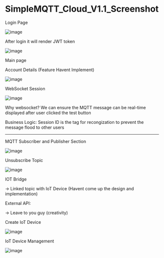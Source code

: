 # SimpleMQTT_Cloud_V1.1_Screenshot

Login Page

![image](https://github.com/junxian428/SimpleMQTT_Cloud_V1.1_Screenshot/assets/58724748/9bbc1e0c-ea2c-49ee-aa2f-72348878590b)

After login it will render JWT token 

![image](https://github.com/junxian428/SimpleMQTT_Cloud_V1.1_Screenshot/assets/58724748/1baa9617-7a68-4dc3-a534-95486313a674)

Main page

Account Details (Feature Havent Implement)

![image](https://github.com/junxian428/SimpleMQTT_Cloud_V1.1_Screenshot/assets/58724748/269e2733-5aa8-48fc-adf6-29d969e5a6df)

WebSocket Session

![image](https://github.com/junxian428/SimpleMQTT_Cloud_V1.1_Screenshot/assets/58724748/ce13b987-00e3-43c2-8235-598536e82071)

Why websocket? We can ensure the MQTT message can be real-time displayed after user clicked the test button

Business Logic: Session ID is the tag for recongization to prevent the message flood to other users


____________________________________________________________________________________________________________________________

MQTT Subscriber and Publisher Section

![image](https://github.com/junxian428/SimpleMQTT_Cloud_V1.1_Screenshot/assets/58724748/b04b1026-7f9c-4ceb-a440-db070caf5cc3)

Unsubscribe Topic 

![image](https://github.com/junxian428/SimpleMQTT_Cloud_V1.1_Screenshot/assets/58724748/2ca1c4e5-3965-4f6a-8ca8-b0793f84064f)



IOT Bridge

-> Linked topic with IoT Device (Havent come up the design and implementation)

External API: 

-> Leave to you guy (creativity)

Create IoT Device

![image](https://github.com/junxian428/SimpleMQTT_Cloud_V1.1_Screenshot/assets/58724748/458593f1-2ca2-4abc-9499-d1a4bc713222)

IoT Device Management

![image](https://github.com/junxian428/SimpleMQTT_Cloud_V1.1_Screenshot/assets/58724748/212074a5-af76-490f-9ba3-a383e87a7530)




